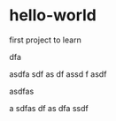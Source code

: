 # hello-world
first project to learn

dfa

asdfa
sdf
as
df
assd
f
asdf

asdfas


a
sdfas
df
as
dfa
ssdf


